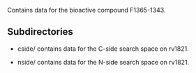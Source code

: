 Contains data for the bioactive compound F1365-1343.

## Subdirectories

- cside/ contains data for the C-side search space on rv1821.

- nside/ contains data for the N-side search space on rv1821.

